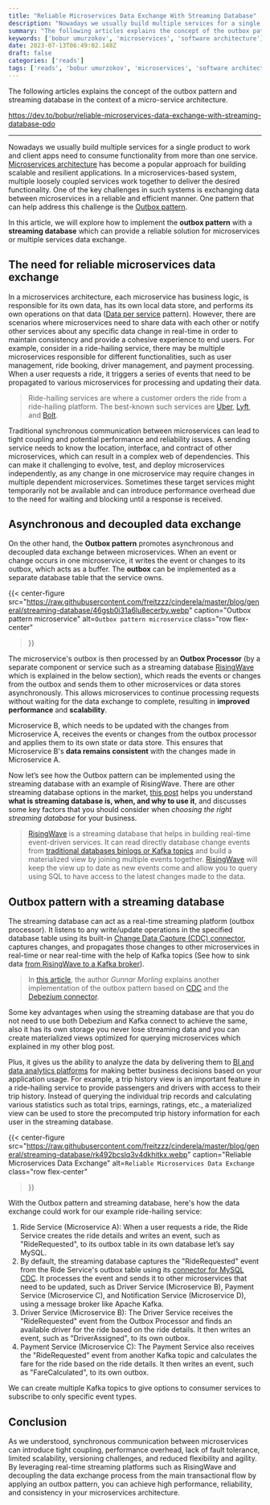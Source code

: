 ```yaml
---
title: "Reliable Microservices Data Exchange With Streaming Database"
description: "Nowadays we usually build multiple services for a single product to work and client apps need to..."
summary: "The following articles explains the concept of the outbox pattern and streaming database in the context of a micro-service architecture."
keywords: ['bobur umurzokov', 'microservices', 'software architecture']
date: 2023-07-13T06:49:02.148Z
draft: false
categories: ['reads']
tags: ['reads', 'bobur umurzokov', 'microservices', 'software architecture']
---
```


The following articles explains the concept of the outbox pattern and streaming database in the context of a micro-service architecture.

https://dev.to/bobur/reliable-microservices-data-exchange-with-streaming-database-pdo

---

Nowadays we usually build multiple services for a single product to work and client apps need to consume functionality from more than one service. [Microservices architecture](https://microservices.io/) has become a popular approach for building scalable and resilient applications. In a microservices-based system, multiple loosely coupled services work together to deliver the desired functionality. One of the key challenges in such systems is exchanging data between microservices in a reliable and efficient manner. One pattern that can help address this challenge is the [Outbox pattern](https://microservices.io/patterns/data/transactional-outbox.html).

In this article, we will explore how to implement the **outbox pattern** with a **streaming database** which can provide a reliable solution for microservices or multiple services data exchange.

[](#the-need-for-reliable-microservices-data-exchange)The need for reliable microservices data exchange
-------------------------------------------------------------------------------------------------------

In a microservices architecture, each microservice has business logic, is responsible for its own data, has its own local data store, and performs its own operations on that data ([Data per service](https://microservices.io/patterns/data/database-per-service.html) pattern). However, there are scenarios where microservices need to share data with each other or notify other services about any specific data change in real-time in order to maintain consistency and provide a cohesive experience to end users. For example, consider in a ride-hailing service, there may be multiple microservices responsible for different functionalities, such as user management, ride booking, driver management, and payment processing. When a user requests a ride, it triggers a series of events that need to be propagated to various microservices for processing and updating their data.

> Ride-hailing services are where a customer orders the ride from a ride-hailing platform. The best-known such services are [Uber](https://www.uber.com/), [Lyft](https://www.lyft.com/), and [Bolt](https://bolt.eu/).

Traditional synchronous communication between microservices can lead to tight coupling and potential performance and reliability issues. A sending service needs to know the location, interface, and contract of other microservices, which can result in a complex web of dependencies. This can make it challenging to evolve, test, and deploy microservices independently, as any change in one microservice may require changes in multiple dependent microservices. Sometimes these target services might temporarily not be available and can introduce performance overhead due to the need for waiting and blocking until a response is received.

[](#asynchronous-and-decoupled-data-exchange)Asynchronous and decoupled data exchange
-------------------------------------------------------------------------------------

On the other hand, the **Outbox pattern** promotes asynchronous and decoupled data exchange between microservices. When an event or change occurs in one microservice, it writes the event or changes to its outbox, which acts as a buffer. The **outbox** can be implemented as a separate database table that the service owns.

{{< center-figure
    src="https://raw.githubusercontent.com/freitzzz/cinderela/master/blog/general/streaming-database/46gsb0i31a6lu8ecerby.webp"
    caption="Outbox pattern microservice"
    alt=`Outbox pattern microservice`
    class="row flex-center"
>}}

The microservice's outbox is then processed by an **Outbox Processor** (by a separate component or service such as a streaming database [RisingWave](https://www.risingwave.dev/) which is explained in the below section), which reads the events or changes from the outbox and sends them to other microservices or data stores asynchronously. This allows microservices to continue processing requests without waiting for the data exchange to complete, resulting in **improved performance** and **scalability**.

Microservice B, which needs to be updated with the changes from Microservice A, receives the events or changes from the outbox processor and applies them to its own state or data store. This ensures that Microservice B's **data remains consistent** with the changes made in Microservice A.

Now let’s see how the Outbox pattern can be implemented using the streaming database with an example of RisingWave. There are other streaming database options in the market, [this post](https://www.iambobur.com/post/how-to-choose-the-right-streaming-database) helps you understand **what is streaming database is, when, and why to use it**, and discusses some key factors that you should consider when _choosing the right streaming database_ for your business.

> [RisingWave](https://www.risingwave.com/products/RisingWaveDatabase/) is a streaming database that helps in building real-time event-driven services. It can read directly database change events from [traditional databases binlogs or Kafka topics](https://www.risingwave.dev/docs/current/ingest-from-postgres-cdc/) and build a materialized view by joining multiple events together. [RisingWave](https://www.risingwave.com/products/RisingWaveDatabase/) will keep the view up to date as new events come and allow you to query using SQL to have access to the latest changes made to the data.

[](#outbox-pattern-with-a-streaming-database)Outbox pattern with a streaming database
-------------------------------------------------------------------------------------

The streaming database can act as a real-time streaming platform (outbox processor). It listens to any write/update operations in the specified database table using its built-in [Change Data Capture (CDC) connector](https://www.risingwave.dev/docs/current/ingest-from-mysql-cdc/), captures changes, and propagates those changes to other microservices in real-time or near real-time with the help of Kafka topics (See how to sink data [from RisingWave to a Kafka broker](https://www.risingwave.dev/docs/current/create-sink-kafka/)).

> In [this article](https://debezium.io/blog/2019/02/19/reliable-microservices-data-exchange-with-the-outbox-pattern/), the author _Gunnar Morling_ explains another implementation of the outbox pattern based on [CDC](https://debezium.io/blog/2018/07/19/advantages-of-log-based-change-data-capture/) and the [Debezium connector](https://debezium.io/docs/connectors/postgresql).

Some key advantages when using the streaming database are that you do not need to use both Debezium and Kafka connect to achieve the same, also it has its own storage you never lose streaming data and you can create materialized views optimized for querying microservices which explained in my other blog post.

Plus, it gives us the ability to analyze the data by delivering them to [BI and data analytics platforms](https://www.risingwave.dev/docs/current/rw-integration-summary/#bi-and-data-analytic-platforms) for making better business decisions based on your application usage. For example, a trip history view is an important feature in a ride-hailing service to provide passengers and drivers with access to their trip history. Instead of querying the individual trip records and calculating various statistics such as total trips, earnings, ratings, etc., a materialized view can be used to store the precomputed trip history information for each user in the streaming database.

{{< center-figure
    src="https://raw.githubusercontent.com/freitzzz/cinderela/master/blog/general/streaming-database/rk492bcslq3v4dkhitkx.webp"
    caption="Reliable Microservices Data Exchange"
    alt=`Reliable Microservices Data Exchange`
    class="row flex-center"
>}}

With the Outbox pattern and streaming database, here's how the data exchange could work for our example ride-hailing service:

1.  Ride Service (Microservice A): When a user requests a ride, the Ride Service creates the ride details and writes an event, such as "RideRequested", to its outbox table in its own database let’s say MySQL.
2.  By default, the streaming database captures the "RideRequested" event from the Ride Service's outbox table using its [connector for MySQL CDC](https://www.risingwave.dev/docs/current/ingest-from-mysql-cdc/). It processes the event and sends it to other microservices that need to be updated, such as Driver Service (Microservice B), Payment Service (Microservice C), and Notification Service (Microservice D), using a message broker like Apache Kafka.
3.  Driver Service (Microservice B): The Driver Service receives the "RideRequested" event from the Outbox Processor and finds an available driver for the ride based on the ride details. It then writes an event, such as "DriverAssigned", to its own outbox.
4.  Payment Service (Microservice C): The Payment Service also receives the "RideRequested" event from another Kafka topic and calculates the fare for the ride based on the ride details. It then writes an event, such as "FareCalculated", to its own outbox.

We can create multiple Kafka topics to give options to consumer services to subscribe to only specific event types.

[](#conclusion)Conclusion
-------------------------

As we understood, synchronous communication between microservices can introduce tight coupling, performance overhead, lack of fault tolerance, limited scalability, versioning challenges, and reduced flexibility and agility. By leveraging real-time streaming platforms such as RisingWave and decoupling the data exchange process from the main transactional flow by applying an outbox pattern, you can achieve high performance, reliability, and consistency in your microservices architecture.